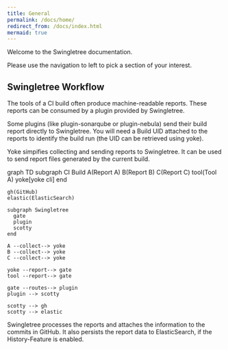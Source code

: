```yaml
---
title: General
permalink: /docs/home/
redirect_from: /docs/index.html
mermaid: true
---
```


Welcome to the Swingletree documentation.

Please use the navigation to left to pick a section of your interest.

## Swingletree Workflow

The tools of a CI build often produce machine-readable reports. These reports can be consumed by
a plugin provided by Swingletree.

Some plugins (like plugin-sonarqube or plugin-nebula) send their build report directly to Swingletree. You will need a Build UID
attached to the reports to identify the build run (the UID can be retrieved using yoke).

Yoke simpifies collecting and sending reports to Swingletree. It can be used to send report files generated by the current build.

<div class="mermaid">
    graph TD
    subgraph CI Build
      A(Report A)
      B(Report B) 
      C(Report C)
      tool(Tool A)
      yoke[yoke cli]
    end
    
    gh(GitHub)
    elastic(ElasticSearch)

    subgraph Swingletree
      gate
      plugin
      scotty
    end
    
    A --collect--> yoke
    B --collect--> yoke
    C --collect--> yoke
    
    yoke --report--> gate
    tool --report--> gate
    
    gate --routes--> plugin
    plugin --> scotty

    scotty --> gh
    scotty --> elastic
</div>

Swingletree processes the reports and attaches the information to the commits in GitHub. It also persists the report data
to ElasticSearch, if the History-Feature is enabled.
